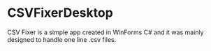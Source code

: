 # CSVFixerDesktop
CSV Fixer is a simple app created in WinForms C# and it was mainly designed to handle one line .csv files.
